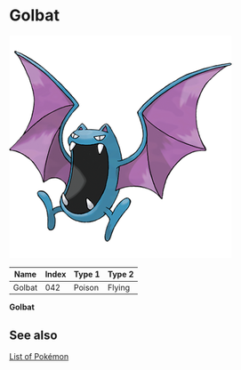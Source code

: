 # Golbat


![Golbat](images/042.png)

| **Name** | **Index** | **Type 1** | **Type 2** |
|----|----|----|----|
| Golbat | 042 | Poison | Flying  |

**Golbat** 

## See also

[List of Pokémon](../pokemon.md)
